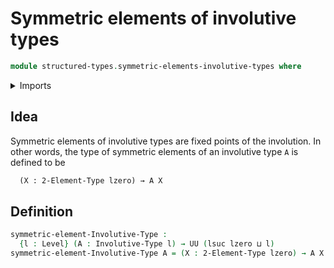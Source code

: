 # Symmetric elements of involutive types

```agda
module structured-types.symmetric-elements-involutive-types where
```

<details><summary>Imports</summary>

```agda
open import structured-types.involutive-types
open import foundation.universe-levels
open import univalent-combinatorics.2-element-types
```

</details>

## Idea

Symmetric elements of involutive types are fixed points of the involution. In other words, the type of symmetric elements of an involutive type `A` is defined to be

```md
  (X : 2-Element-Type lzero) → A X
```

## Definition

```agda
symmetric-element-Involutive-Type :
  {l : Level} (A : Involutive-Type l) → UU (lsuc lzero ⊔ l)
symmetric-element-Involutive-Type A = (X : 2-Element-Type lzero) → A X
```
